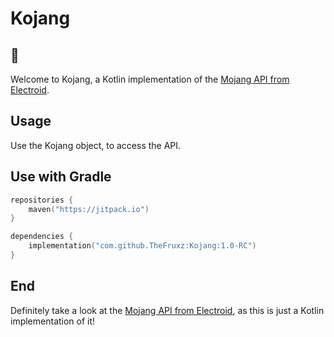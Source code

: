 # Kojang
## 👋

Welcome to Kojang, a Kotlin implementation of the [Mojang API from Electroid](https://github.com/Electroid/mojang-api).

## Usage

Use the Kojang object, to access the API.

## Use with Gradle

```kotlin
repositories {
    maven("https://jitpack.io")
}
```

```kotlin
dependencies {
    implementation("com.github.TheFruxz:Kojang:1.0-RC")
}
```

## End

Definitely take a look at the [Mojang API from Electroid](https://github.com/Electroid/mojang-api), as this is just a Kotlin implementation of it!
